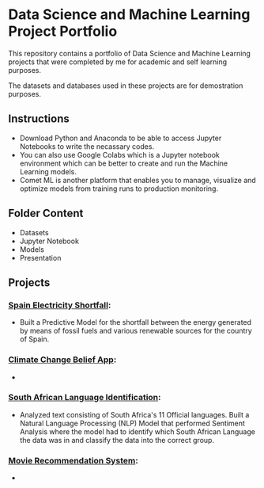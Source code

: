 # Data Science and Machine Learning Project Portfolio
This repository contains a portfolio of Data Science and Machine Learning projects that were completed by me for academic and self learning purposes. 

The datasets and databases used in these projects are for demostration purposes.

## Instructions
- Download Python and Anaconda to be able to access Jupyter Notebooks to write the necassary codes.
- You can also use Google Colabs which is a Jupyter notebook environment which can be better to create and run the Machine Learning models.
- Comet ML is another platform that enables you to manage, visualize and optimize models from training runs to production monitoring.

## Folder Content
- Datasets
- Jupyter Notebook
- Models
- Presentation


## Projects

### [Spain Electricity Shortfall]():
- Built a Predictive Model for the shortfall  between the energy generated by means of fossil fuels and various renewable sources for the country of Spain.

### [Climate Change Belief App]():
- 

### [South African Language Identification]():
- Analyzed text consisting of South Africa's 11 Official languages. Built a Natural Language Processing (NLP) Model that performed Sentiment Analysis where the model had to identify which South African Language the data was in and classify the data into the correct group.

### [Movie Recommendation System]():
- 